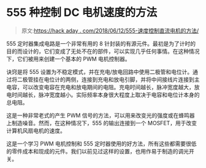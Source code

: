 # 555 种控制 DC 电机速度的方法

> 原文:[https://hack aday . com/2018/06/12/555-速度控制直流电机的方法/](https://hackaday.com/2018/06/12/555-ways-to-speed-control-a-dc-motor/)

555 定时器集成电路是一个非常有用的 8 针封装的有源元件。最初是为了计时的目的而设计的，它们变成了无处不在的部件，可以实现几乎任何事情。在这种情况下，它们被用来创建一个基本的 PWM 电机控制器。

诀窍是将 555 设置为不稳定模式，并在充电/放电回路中使用二极管和电位计。通过将二极管挂在电位计的两侧，连接到充电和放电引脚，并将中间接线片连接到主电容，可以改变电容在充电和放电期间的电阻。充电时间越长，脉冲宽度越大，放电时间越长，脉冲宽度越小。实际频率本身很大程度上取决于电容和电位计本身的总电阻。

这是一种非常老式的产生 PWM 信号的方法，可以用来改变光的强度或在蜂鸣器上制造噪音。然而，在这种情况下，555 的输出连接到一个 MOSFET，用于改变计算机风扇电机的速度。

这是一个学习 PWM 电机控制和 555 定时器使用的好方法，所有这些都需要很低的零件成本和现成的元件。我们以前见过这样的设置，也用作易于制造的调光开关。
